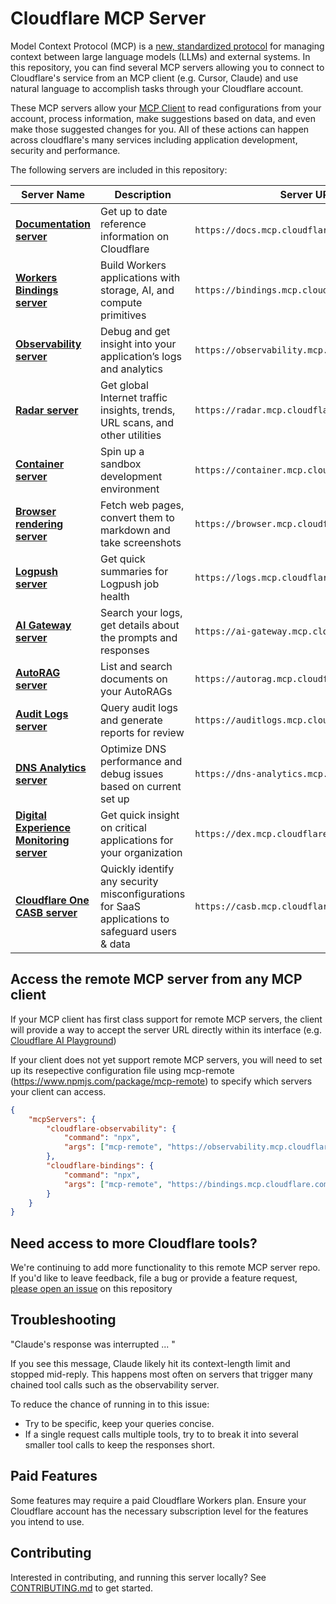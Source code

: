 # Cloudflare MCP Server

Model Context Protocol (MCP) is a [new, standardized protocol](https://modelcontextprotocol.io/introduction) for managing context between large language models (LLMs) and external systems. In this repository, you can find several MCP servers allowing you to connect to Cloudflare's service from an MCP client (e.g. Cursor, Claude) and use natural language to accomplish tasks through your Cloudflare account.

These MCP servers allow your [MCP Client](https://modelcontextprotocol.io/clients) to read configurations from your account, process information, make suggestions based on data, and even make those suggested changes for you. All of these actions can happen across cloudflare's many services including application development, security and performance.

The following servers are included in this repository:

| Server Name                                           | Description                                                                                      | Server URL                                              |
| ----------------------------------------------------- | ------------------------------------------------------------------------------------------------ | ------------------------------------------------------- |
| [**Documentation server**](/apps/docs-vectorize)        | Get up to date reference information on Cloudflare                                               | `https://docs.mcp.cloudflare.com/sse`                   |
| [**Workers Bindings server**](/apps/workers-bindings)         | Build Workers applications with storage, AI, and compute primitives                              | `https://bindings.mcp.cloudflare.com/sse`               |
| [**Observability server**](/apps/workers-observability)       | Debug and get insight into your application’s logs and analytics                                 | `https://observability.mcp.cloudflare.com/sse`          |
| [**Radar server**](/apps/radar)                       | Get global Internet traffic insights, trends, URL scans, and other utilities                     | `https://radar.mcp.cloudflare.com/sse`                  |
| [**Container server**](/apps/container)               | Spin up a sandbox development environment                                                        | `https://container.mcp.cloudflare.com/sse`              |
| [**Browser rendering server**](/apps/browser-rendering)         | Fetch web pages, convert them to markdown and take screenshots                                   | `https://browser.mcp.cloudflare.com/sse`                |
| [**Logpush server**](/apps/logpush)                   | Get quick summaries for Logpush job health                                                       | `https://logs.mcp.cloudflare.com/sse`                |
| [**AI Gateway server**](/apps/ai-gateway)             | Search your logs, get details about the prompts and responses                                    | `https://ai-gateway.mcp.cloudflare.com/sse`             |
| [**AutoRAG server**](/apps/autorag)                   | List and search documents on your AutoRAGs                                                       | `https://autorag.mcp.cloudflare.com/sse`                |
| [**Audit Logs server**](/apps/auditlogs)             | Query audit logs and generate reports for review                                                 | `https://auditlogs.mcp.cloudflare.com/sse`             |
| [**DNS Analytics server**](/apps/dns-analytics)             | Optimize DNS performance and debug issues based on current set up                                                 | `https://dns-analytics.mcp.cloudflare.com/sse`             |
| [**Digital Experience Monitoring server**](/apps/dex-analysis) | Get quick insight on critical applications for your organization                                 | `https://dex.mcp.cloudflare.com/sse`                    |
| [**Cloudflare One CASB server**](/apps/casb)          | Quickly identify any security misconfigurations for SaaS applications to safeguard users & data  | `https://casb.mcp.cloudflare.com/sse`                   |


## Access the remote MCP server from any MCP client

If your MCP client has first class support for remote MCP servers, the client will provide a way to accept the server URL directly within its interface (e.g. [Cloudflare AI Playground](https://playground.ai.cloudflare.com/))

If your client does not yet support remote MCP servers, you will need to set up its resepective configuration file using mcp-remote (https://www.npmjs.com/package/mcp-remote) to specify which servers your client can access.

```json
{
	"mcpServers": {
		"cloudflare-observability": {
			"command": "npx",
			"args": ["mcp-remote", "https://observability.mcp.cloudflare.com/sse"]
		},
		"cloudflare-bindings": {
			"command": "npx",
			"args": ["mcp-remote", "https://bindings.mcp.cloudflare.com/sse"]
		}
	}
}
```

## Need access to more Cloudflare tools?

We're continuing to add more functionality to this remote MCP server repo. If you'd like to leave feedback, file a bug or provide a feature request, [please open an issue](https://github.com/cloudflare/mcp-server-cloudflare/issues/new/choose) on this repository

## Troubleshooting

"Claude's response was interrupted ... "

If you see this message, Claude likely hit its context-length limit and stopped mid-reply. This happens most often on servers that trigger many chained tool calls such as the observability server.

To reduce the chance of running in to this issue:

- Try to be specific, keep your queries concise.
- If a single request calls multiple tools, try to to break it into several smaller tool calls to keep the responses short.

## Paid Features

Some features may require a paid Cloudflare Workers plan. Ensure your Cloudflare account has the necessary subscription level for the features you intend to use.

## Contributing

Interested in contributing, and running this server locally? See [CONTRIBUTING.md](CONTRIBUTING.md) to get started.
